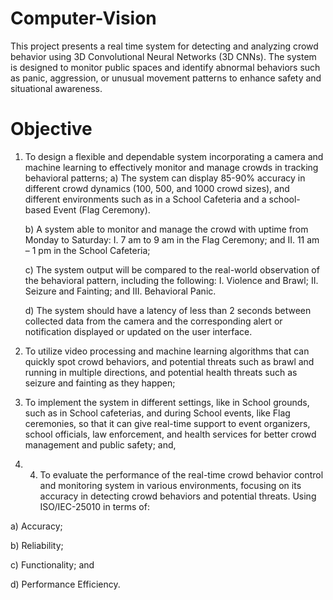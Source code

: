 # Computer-Vision
This project presents a real time system for detecting and analyzing crowd behavior using 3D Convolutional Neural Networks (3D CNNs). The system is designed to monitor public spaces and identify abnormal behaviors such as panic, aggression, or unusual movement patterns to enhance safety and situational awareness.

# Objective
1. To design a flexible and dependable system incorporating a camera and machine learning to effectively monitor and manage crowds in tracking behavioral patterns;
   a) The system can display 85-90% accuracy in different crowd dynamics (100, 500, and 1000 crowd sizes), and different environments such as in a       School Cafeteria and a school-based Event (Flag Ceremony).

   b) A system able to monitor and manage the crowd with uptime from Monday to Saturday:
   I. 7 am to 9 am in the Flag Ceremony; and
   II. 11 am – 1 pm in the School Cafeteria;
   
   c) The system output will be compared to the real-world observation of the behavioral pattern, including the following:
   I. Violence and Brawl;
   II. Seizure and Fainting; and
   III. Behavioral Panic.
   
   d) The system should have a latency of less than 2 seconds between collected data from the camera and the corresponding alert or notification         displayed or updated on the user interface.

2. To utilize video processing and machine learning algorithms that can quickly spot crowd behaviors, and potential threats such as brawl and running in multiple directions, and potential health threats such as seizure and fainting as they happen;
   
3. To implement the system in different settings, like in School grounds, such as in School cafeterias, and during School events, like Flag ceremonies, so that it can give real-time support to event organizers, school officials, law enforcement, and health services for better crowd management and public safety; and,

4. 4. To evaluate the performance of the real-time crowd behavior control and monitoring system in various environments, focusing on its accuracy in detecting crowd behaviors and potential threats. Using ISO/IEC-25010 in terms of:
   
a) Accuracy;

b) Reliability;

c) Functionality; and

d) Performance Efficiency.
